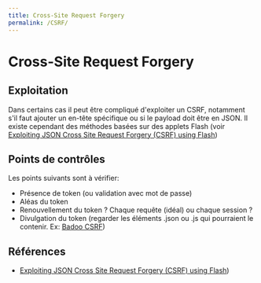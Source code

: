 ```yaml
---
title: Cross-Site Request Forgery
permalink: /CSRF/
---
```


# Cross-Site Request Forgery

## Exploitation

Dans certains cas il peut être compliqué d'exploiter un CSRF, notamment s'il faut ajouter un en-tête spécifique ou si le payload doit être en JSON. Il existe cependant des méthodes basées sur des applets Flash (voir [Exploiting JSON Cross Site Request Forgery (CSRF) using Flash](https://www.geekboy.ninja/blog/exploiting-json-cross-site-request-forgery-csrf-using-flash/))

## Points de contrôles

Les points suivants sont à vérifier:

- Présence de token (ou validation avec mot de passe)
- Aléas du token
- Renouvellement du token ? Chaque requête (idéal) ou chaque session ?
- Divulgation du token (regarder les éléments .json ou .js qui pourraient le contenir. Ex: [Badoo CSRF](https://hackerone.com/reports/127703))

## Références
- [Exploiting JSON Cross Site Request Forgery (CSRF) using Flash](https://www.geekboy.ninja/blog/exploiting-json-cross-site-request-forgery-csrf-using-flash/))
